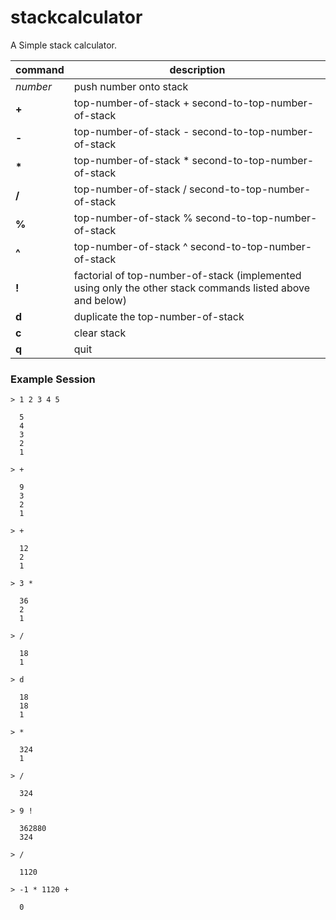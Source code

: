 # stackcalculator

A Simple stack calculator.

| command | description |
|---|---|
| _number_ | push number onto stack |
| **+** | top-number-of-stack  +  second-to-top-number-of-stack |
| **-** | top-number-of-stack  -  second-to-top-number-of-stack |
| __*__ | top-number-of-stack  *  second-to-top-number-of-stack |
| **/** | top-number-of-stack  /  second-to-top-number-of-stack |
| **%** | top-number-of-stack  %  second-to-top-number-of-stack |
| **^** | top-number-of-stack  ^  second-to-top-number-of-stack |
| **!** | factorial of top-number-of-stack (implemented using only the other stack commands listed above and below) |
| **d** | duplicate the top-number-of-stack |
| **c** | clear stack |
| **q** | quit |

### Example Session

```
> 1 2 3 4 5

  5
  4
  3
  2
  1

> +

  9
  3
  2
  1

> +

  12
  2
  1

> 3 *

  36
  2
  1

> /

  18
  1

> d

  18
  18
  1

> *

  324
  1

> /

  324

> 9 !

  362880
  324

> /

  1120

> -1 * 1120 +

  0
```

